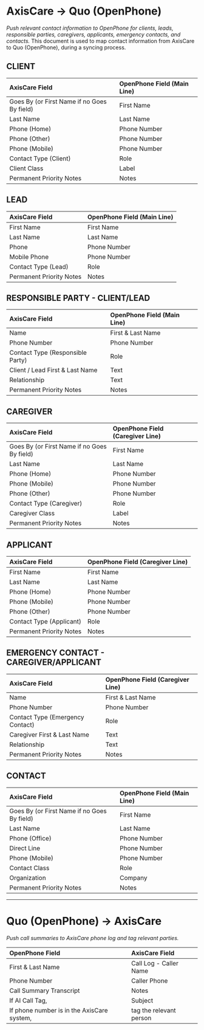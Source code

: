 # **AxisCare → Quo (OpenPhone)**

_Push relevant contact information to OpenPhone for clients, leads, responsible parties, caregivers, applicants, emergency contacts, and contacts._
This document is used to map contact information from AxisCare to Quo (OpenPhone), during a syncing process.

## **CLIENT**

| AxisCare Field                              | OpenPhone Field (Main Line) |
| :------------------------------------------ | :-------------------------- |
| Goes By (or First Name if no Goes By field) | First Name                  |
| Last Name                                   | Last Name                   |
| Phone (Home)                                | Phone Number                |
| Phone (Other)                               | Phone Number                |
| Phone (Mobile)                              | Phone Number                |
| Contact Type (Client)                       | Role                        |
| Client Class                                | Label                       |
| Permanent Priority Notes                    | Notes                       |

## **LEAD**

| AxisCare Field           | OpenPhone Field (Main Line) |
| :----------------------- | :-------------------------- |
| First Name               | First Name                  |
| Last Name                | Last Name                   |
| Phone                    | Phone Number                |
| Mobile Phone             | Phone Number                |
| Contact Type (Lead)      | Role                        |
| Permanent Priority Notes | Notes                       |

## **RESPONSIBLE PARTY \- CLIENT/LEAD**

| AxisCare Field                   | OpenPhone Field (Main Line) |
| :------------------------------- | :-------------------------- |
| Name                             | First & Last Name           |
| Phone Number                     | Phone Number                |
| Contact Type (Responsible Party) | Role                        |
| Client / Lead First & Last Name  | Text                        |
| Relationship                     | Text                        |
| Permanent Priority Notes         | Notes                       |

## **CAREGIVER**

| AxisCare Field                              | OpenPhone Field (Caregiver Line) |
| :------------------------------------------ | :------------------------------- |
| Goes By (or First Name if no Goes By field) | First Name                       |
| Last Name                                   | Last Name                        |
| Phone (Home)                                | Phone Number                     |
| Phone (Mobile)                              | Phone Number                     |
| Phone (Other)                               | Phone Number                     |
| Contact Type (Caregiver)                    | Role                             |
| Caregiver Class                             | Label                            |
| Permanent Priority Notes                    | Notes                            |

## **APPLICANT**

| AxisCare Field           | OpenPhone Field (Caregiver Line) |
| :----------------------- | :------------------------------- |
| First Name               | First Name                       |
| Last Name                | Last Name                        |
| Phone (Home)             | Phone Number                     |
| Phone (Mobile)           | Phone Number                     |
| Phone (Other)            | Phone Number                     |
| Contact Type (Applicant) | Role                             |
| Permanent Priority Notes | Notes                            |

## **EMERGENCY CONTACT \- CAREGIVER/APPLICANT**

| AxisCare Field                   | OpenPhone Field (Caregiver Line) |
| :------------------------------- | :------------------------------- |
| Name                             | First & Last Name                |
| Phone Number                     | Phone Number                     |
| Contact Type (Emergency Contact) | Role                             |
| Caregiver First & Last Name      | Text                             |
| Relationship                     | Text                             |
| Permanent Priority Notes         | Notes                            |

## **CONTACT**

| AxisCare Field                              | OpenPhone Field (Main Line) |
| :------------------------------------------ | :-------------------------- |
| Goes By (or First Name if no Goes By field) | First Name                  |
| Last Name                                   | Last Name                   |
| Phone (Office)                              | Phone Number                |
| Direct Line                                 | Phone Number                |
| Phone (Mobile)                              | Phone Number                |
| Contact Class                               | Role                        |
| Organization                                | Company                     |
| Permanent Priority Notes                    | Notes                       |

---

# **Quo (OpenPhone) → AxisCare**

_Push call summaries to AxisCare phone log and tag relevant parties._

| OpenPhone Field                            | AxisCare Field          |
| :----------------------------------------- | :---------------------- |
| First & Last Name                          | Call Log \- Caller Name |
| Phone Number                               | Caller Phone            |
| Call Summary Transcript                    | Notes                   |
| If AI Call Tag,                            | Subject                 |
| If phone number is in the AxisCare system, | tag the relevant person |
